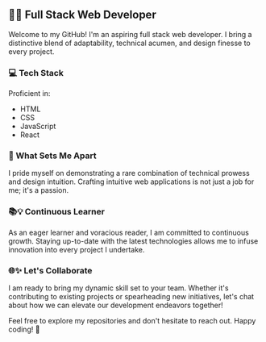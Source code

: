 ## 👨‍💻 Full Stack Web Developer

Welcome to my GitHub! I'm an aspiring full stack web developer. I bring a distinctive blend of adaptability, technical acumen, and design finesse to every project.

### 💻 Tech Stack
Proficient in:
- HTML
- CSS
- JavaScript
- React

### 🌟 What Sets Me Apart
I pride myself on demonstrating a rare combination of technical prowess and design intuition. Crafting intuitive web applications is not just a job for me; it's a passion. 

### 📚💡 Continuous Learner
As an eager learner and voracious reader, I am committed to continuous growth. Staying up-to-date with the latest technologies allows me to infuse innovation into every project I undertake.

### 🌐✨ Let's Collaborate
I am ready to bring my dynamic skill set to your team. Whether it's contributing to existing projects or spearheading new initiatives, let's chat about how we can elevate our development endeavors together!

Feel free to explore my repositories and don't hesitate to reach out. Happy coding! 🚀
